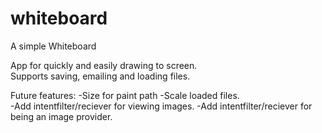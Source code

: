 whiteboard
==========

A simple Whiteboard

App for quickly and easily drawing to screen.  
Supports saving, emailing and loading files.

Future features:
-Size for paint path
-Scale loaded files.  
-Add intentfilter/reciever for viewing images.
-Add intentfilter/reciever for being an image provider. 
